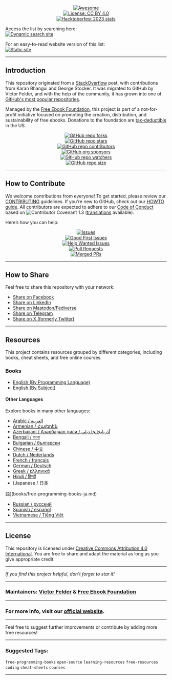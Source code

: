 <div align="center" markdown="1">

[![Awesome](https://cdn.rawgit.com/sindresorhus/awesome/d7305f38d29fed78fa85652e3a63e154dd8e8829/media/badge.svg)](https://github.com/sindresorhus/awesome)  
[![License: CC BY 4.0](https://img.shields.io/badge/License-CC%20BY%204.0-lightgrey.svg)](https://creativecommons.org/licenses/by/4.0/)  
[![Hacktoberfest 2023 stats](https://img.shields.io/github/hacktoberfest/2023/EbookFoundation/free-programming-books?label=Hacktoberfest+2023)](https://github.com/EbookFoundation/free-programming-books/pulls?q=is%3Apr+is%3Amerged+created%3A2023-10-01..2023-10-31)

</div>

Access the list by searching here:  
[![Dynamic search site](https://img.shields.io/website?style=flat&logo=www&logoColor=whitesmoke&label=Dynamic%20search%20site&down_color=red&down_message=down&up_color=green&up_message=up&url=https%3A%2F%2Febookfoundation.github.io%2Ffree-programming-books-search%2F)](https://ebookfoundation.github.io/free-programming-books-search/)

For an easy-to-read website version of this list:  
[![Static site](https://img.shields.io/website?style=flat&logo=www&logoColor=whitesmoke&label=Static%20site&down_color=red&down_message=down&up_color=green&up_message=up&url=https%3A%2F%2Febookfoundation.github.io%2Ffree-programming-books%2F)](https://ebookfoundation.github.io/free-programming-books/)

---

## Introduction

This repository originated from a [StackOverflow](https://web.archive.org/web/20140606191453/http://stackoverflow.com/questions/194812/list-of-freely-available-programming-books/392926) post, with contributions from Karan Bhangui and George Stocker. It was migrated to GitHub by Victor Felder, and with the help of the community, it has grown into one of [GitHub's most popular repositories](https://octoverse.github.com/).

Managed by the [Free Ebook Foundation](https://ebookfoundation.org), this project is part of a not-for-profit initiative focused on promoting the creation, distribution, and sustainability of free ebooks. Donations to the foundation are [tax-deductible](https://ebookfoundation.org/contributions.html) in the US.

<div align="center" markdown="1">

[![GitHub repo forks](https://img.shields.io/github/forks/EbookFoundation/free-programming-books?style=flat&logo=github&logoColor=whitesmoke&label=Forks)](https://github.com/EbookFoundation/free-programming-books/network)  
[![GitHub repo stars](https://img.shields.io/github/stars/EbookFoundation/free-programming-books?style=flat&logo=github&logoColor=whitesmoke&label=Stars)](https://github.com/EbookFoundation/free-programming-books/stargazers)  
[![GitHub repo contributors](https://img.shields.io/github/contributors-anon/EbookFoundation/free-programming-books?style=flat&logo=github&logoColor=whitesmoke&label=Contributors)](https://github.com/EbookFoundation/free-programming-books/graphs/contributors)  
[![GitHub org sponsors](https://img.shields.io/github/sponsors/EbookFoundation?style=flat&logo=github&logoColor=whitesmoke&label=Sponsors)](https://github.com/sponsors/EbookFoundation)  
[![GitHub repo watchers](https://img.shields.io/github/watchers/EbookFoundation/free-programming-books?style=flat&logo=github&logoColor=whitesmoke&label=Watchers)](https://github.com/EbookFoundation/free-programming-books/watchers)  
[![GitHub repo size](https://img.shields.io/github/repo-size/EbookFoundation/free-programming-books?style=flat&logo=github&logoColor=whitesmoke&label=Repo%20Size)](https://github.com/EbookFoundation/free-programming-books/archive/refs/heads/main.zip)

</div>

---

## How to Contribute

We welcome contributions from everyone! To get started, please review our [CONTRIBUTING](docs/CONTRIBUTING.md) guidelines. If you're new to GitHub, check out our [HOWTO guide](docs/HOWTO.md). All contributors are expected to adhere to our [Code of Conduct](docs/CODE_OF_CONDUCT.md) based on ![Contributor Covenant 1.3](https://img.shields.io/badge/Contributor%20Covenant-1.3-4baaaa.svg) ([translations](#translations) available).

Here’s how you can help:

<div align="center" markdown="1">

[![Issues](https://img.shields.io/github/issues/EbookFoundation/free-programming-books?style=flat&logo=github&logoColor=red&label=Issues)](https://github.com/EbookFoundation/free-programming-books/issues)  
[![Good First Issues](https://img.shields.io/github/issues/EbookFoundation/free-programming-books/good%20first%20issue?style=flat&logo=github&logoColor=green&label=Good%20First%20issues)](https://github.com/EbookFoundation/free-programming-books/issues?q=is%3Aopen+is%3Aissue+label%3A%22good+first+issue%22)  
[![Help Wanted Issues](https://img.shields.io/github/issues/EbookFoundation/free-programming-books/help%20wanted?style=flat&logo=github&logoColor=b545d1&label=%22Help%20Wanted%22%20issues)](https://github.com/EbookFoundation/free-programming-books/issues?q=is%3Aopen+is%3Aissue+label%3A%22help+wanted%22)  
[![Pull Requests](https://img.shields.io/github/issues-pr/EbookFoundation/free-programming-books?style=flat&logo=github&logoColor=orange&label=PRs)](https://github.com/EbookFoundation/free-programming-books/pulls)  
[![Merged PRs](https://img.shields.io/github/issues-search/EbookFoundation/free-programming-books?style=flat&logo=github&logoColor=green&label=Merged%20PRs&query=is%3Amerged)](https://github.com/EbookFoundation/free-programming-books/pulls?q=is%3Apr+is%3Amerged)

</div>

---

## How to Share

Feel free to share this repository with your network:

- [Share on Facebook](https://www.facebook.com/share.php?u=https%3A%2F%2Fgithub.com%2FEbookFoundation%2Ffree-programming-books&p[images][0]=&p[title]=Free%20Programming%20Books&p[summary]=)
- [Share on LinkedIn](http://www.linkedin.com/shareArticle?mini=true&url=https://github.com/EbookFoundation/free-programming-books&title=Free%20Programming%20Books&summary=&source=)
- [Share on Mastodon/Fediverse](https://toot.kytta.dev/?mini=true&url=https://github.com/EbookFoundation/free-programming-books&title=Free%20Programming%20Books&summary=&source=)
- [Share on Telegram](https://t.me/share/url?url=https://github.com/EbookFoundation/free-programming-books)
- [Share on X (formerly Twitter)](https://twitter.com/intent/tweet?text=https://github.com/EbookFoundation/free-programming-books%0AFree%20Programming%20Books)

---

## Resources

This project contains resources grouped by different categories, including books, cheat sheets, and free online courses.

### Books

- [English (By Programming Language)](books/free-programming-books-langs.md)
- [English (By Subject)](books/free-programming-books-subjects.md)

#### Other Languages

Explore books in many other languages:

- [Arabic / العربية](books/free-programming-books-ar.md)
- [Armenian / Հայերեն](books/free-programming-books-hy.md)
- [Azerbaijani / Азәрбајҹан дили / آذربايجانجا ديلي](books/free-programming-books-az.md)
- [Bengali / বাংলা](books/free-programming-books-bn.md)
- [Bulgarian / български](books/free-programming-books-bg.md)
- [Chinese / 中文](books/free-programming-books-zh.md)
- [Dutch / Nederlands](books/free-programming-books-nl.md)
- [French / français](books/free-programming-books-fr.md)
- [German / Deutsch](books/free-programming-books-de.md)
- [Greek / ελληνικά](books/free-programming-books-el.md)
- [Hindi / हिन्दी](books/free-programming-books-hi.md)
- [Japanese / 日本

語](books/free-programming-books-ja.md)
- [Russian / русский](books/free-programming-books-ru.md)
- [Spanish / español](books/free-programming-books-es.md)
- [Vietnamese / Tiếng Việt](books/free-programming-books-vi.md)

---

## License

This repository is licensed under [Creative Commons Attribution 4.0 International](https://creativecommons.org/licenses/by/4.0/). You are free to share and adapt the material as long as you give appropriate credit.

---

*If you find this project helpful, don't forget to star it!*

---

### Maintainers: [Victor Felder](https://github.com/vhf) & [Free Ebook Foundation](https://github.com/EbookFoundation)

---

### For more info, visit our [official website](https://ebookfoundation.org).

---

Feel free to suggest further improvements or contribute by adding more free resources!

---

### Suggested Tags:
`free-programming-books` `open-source` `learning-resources` `free-resources` `coding` `cheat-sheets` `courses`

--- 
